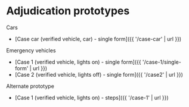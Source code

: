 # Adjudication prototypes


Cars

- [Case car (verified vehicle, car) - single form]({{ '/case-car' | url }})



Emergency vehicles

- [Case 1 (verified vehicle, lights on) - single form]({{ '/case-1/single-form' | url }})
- [Case 2 (verified vehicle, lights off) - single form]({{ '/case2' | url }})



Alternate prototype


- [Case 1 (verified vehicle, lights on) - steps]({{ '/case-1' | url }})


